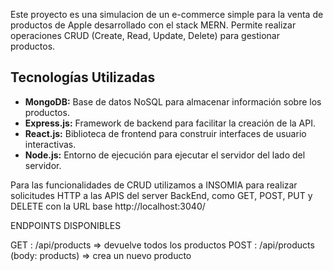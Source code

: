 Este proyecto es una simulacion de un e-commerce simple para la venta de productos de Apple desarrollado con el stack MERN. Permite realizar operaciones CRUD (Create, Read, Update, Delete) para gestionar productos.

## Tecnologías Utilizadas

- **MongoDB:** Base de datos NoSQL para almacenar información sobre los productos.
- **Express.js:** Framework de backend para facilitar la creación de la API.
- **React.js:** Biblioteca de frontend para construir interfaces de usuario interactivas.
- **Node.js:** Entorno de ejecución para ejecutar el servidor del lado del servidor.


Para las funcionalidades de CRUD utilizamos a INSOMIA para realizar solicitudes HTTP a las APIS del server BackEnd, como GET, POST, PUT y DELETE con la URL base http://localhost:3040/


ENDPOINTS DISPONIBLES

GET : /api/products => devuelve todos los productos
POST : /api/products (body: products) => crea un nuevo producto